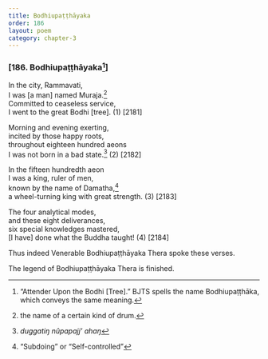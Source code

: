 ```yaml
---
title: Bodhiupaṭṭhāyaka
order: 186
layout: poem
category: chapter-3
---
```


### \[186. Bodhiupaṭṭhāyaka[^1]\]

In the city, Rammavati,  
I was \[a man\] named Muraja.[^2]  
Committed to ceaseless service,  
I went to the great Bodhi \[tree\]. (1) \[2181\]

Morning and evening exerting,  
incited by those happy roots,  
throughout eighteen hundred aeons  
I was not born in a bad state.[^3] (2) \[2182\]

In the fifteen hundredth aeon  
I was a king, ruler of men,  
known by the name of Damatha,[^4]  
a wheel-turning king with great strength. (3) \[2183\]

The four analytical modes,  
and these eight deliverances,  
six special knowledges mastered,  
\[I have\] done what the Buddha taught! (4) \[2184\]

Thus indeed Venerable Bodhiupaṭṭhāyaka Thera spoke these verses.

The legend of Bodhiupaṭṭhāyaka Thera is finished.

[^1]: “Attender Upon the Bodhi \[Tree\].” BJTS spells the name Bodhiupaṭṭhāka, which conveys the same meaning.

[^2]: the name of a certain kind of drum.

[^3]: *duggatiŋ nûpapajj’ ahaŋ*

[^4]: “Subdoing” or “Self-controlled”
